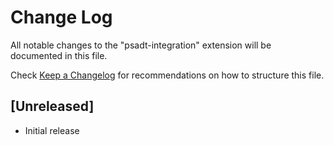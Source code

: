 # Change Log

All notable changes to the "psadt-integration" extension will be documented in this file.

Check [Keep a Changelog](http://keepachangelog.com/) for recommendations on how to structure this file.

## [Unreleased]

- Initial release